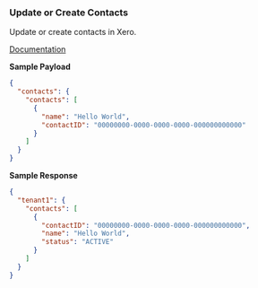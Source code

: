 ### Update or Create Contacts

Update or create contacts in Xero.

[Documentation](https://xeroapi.github.io/xero-node/accounting/index.html#api-Accounting-updateOrCreateContacts)

**Sample Payload**
```json
{
  "contacts": {
    "contacts": [
      {
        "name": "Hello World",
        "contactID": "00000000-0000-0000-0000-000000000000"
      }
    ]
  }
}
```

**Sample Response**
```json
{
  "tenant1": {
    "contacts": [
      {
        "contactID": "00000000-0000-0000-0000-000000000000",
        "name": "Hello World",
        "status": "ACTIVE"
      }
    ]
  }
}
```
